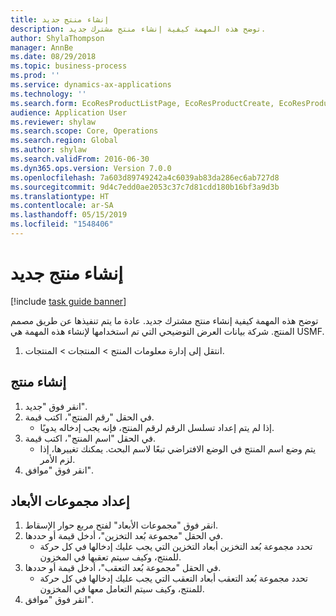 ```yaml
---
title: إنشاء منتج جديد
description: توضح هذه المهمة كيفية إنشاء منتج مشترك جديد.
author: ShylaThompson
manager: AnnBe
ms.date: 08/29/2018
ms.topic: business-process
ms.prod: ''
ms.service: dynamics-ax-applications
ms.technology: ''
ms.search.form: EcoResProductListPage, EcoResProductCreate, EcoResProductDetails, EcoResProductInventoryDimensionGroups
audience: Application User
ms.reviewer: shylaw
ms.search.scope: Core, Operations
ms.search.region: Global
ms.author: shylaw
ms.search.validFrom: 2016-06-30
ms.dyn365.ops.version: Version 7.0.0
ms.openlocfilehash: 7a603d89749242a4c6039ab83da286ec6ab727d8
ms.sourcegitcommit: 9d4c7edd0ae2053c37c7d81cdd180b16bf3a9d3b
ms.translationtype: HT
ms.contentlocale: ar-SA
ms.lasthandoff: 05/15/2019
ms.locfileid: "1548406"
---
```

# <a name="create-a-new-product"></a>إنشاء منتج جديد

[!include [task guide banner](../../includes/task-guide-banner.md)]

توضح هذه المهمة كيفية إنشاء منتج مشترك جديد. عادة ما يتم تنفيذها عن طريق مصمم المنتج. شركة بيانات العرض التوضيحي التي تم استخدامها لإنشاء هذه المهمة هي USMF.‬

1. انتقل إلى إدارة معلومات المنتج > المنتجات > المنتجات.

## <a name="create-a-product"></a>إنشاء منتج
1. انقر فوق "جديد".
2. في الحقل "رقم المنتج"، اكتب قيمة.
    * إذا لم يتم إعداد تسلسل الرقم لرقم المنتج، فإنه يجب إدخاله يدويًا.  
3. في الحقل "اسم المنتج"، اكتب قيمة.
    * يتم وضع اسم المنتج في الوضع الافتراضي تبعًا لاسم البحث. يمكنك تغييرها، إذا لزم الأمر.  
4. انقر فوق "موافق".

## <a name="set-up-dimension-groups"></a>إعداد مجموعات الأبعاد
1. انقر فوق "مجموعات الأبعاد" لفتح مربع حوار الإسقاط‬.
2. في الحقل "مجموعة بُعد التخزين"، أدخل قيمة أو حددها.
    * تحدد مجموعة بُعد التخزين أبعاد التخزين التي يجب عليك إدخالها في كل حركة للمنتج، وكيف سيتم تعقبها في المخزون.  
3. في الحقل "مجموعة بُعد التعقب"، أدخل قيمة أو حددها.
    * تحدد مجموعة بُعد التعقب أبعاد التعقب التي يجب عليك إدخالها في كل حركة للمنتج، وكيف سيتم التعامل معها في المخزون.  
4. انقر فوق "موافق".

